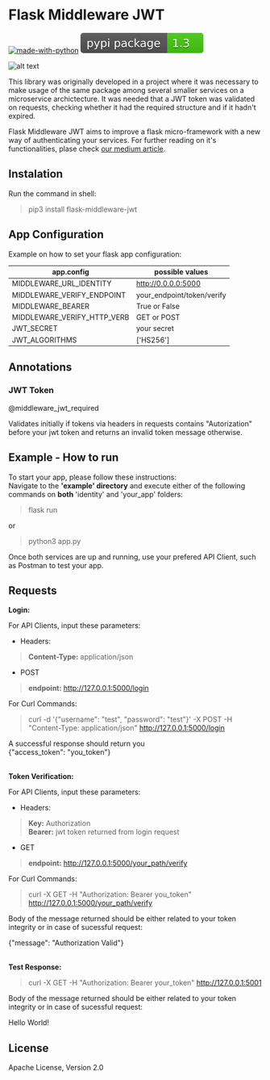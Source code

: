 # Flask Middleware JWT

[![made-with-python](https://img.shields.io/badge/Made%20with-Python-1f425f.svg)]()
[![PyPi download](/pypi.svg)](https://pypi.org/project/flask-middleware-jwt/)

![alt text](https://miro.medium.com/max/1200/1*2I8mZ4C6C5u0n_LSninJ1A.png)


This library was originally developed in a project where it was necessary to make usage of the same package among several smaller services on a microservice archictecture. 
It was needed that a JWT token was validated on requests, checking whether it had the required structure and if it hadn't expired. <br>

Flask Middleware JWT aims to improve a flask micro-framework with a new way of authenticating your services. For further reading on it's functionalities, plase check [our medium article](https://medium.com/@daniel.zitei/flask-middleware-jwt-1ae476a360e6?sk=2e90d6074ac3ebf116fe3024ad62f).


## Instalation

Run the command in shell:

> pip3 install flask-middleware-jwt

## App Configuration

Example on how to set your flask app configuration: 

| app.config | possible values |
|------------|------------------|
|MIDDLEWARE_URL_IDENTITY| http://0.0.0.0:5000 |
|MIDDLEWARE_VERIFY_ENDPOINT | your_endpoint/token/verify |
|MIDDLEWARE_BEARER | True or False |
|MIDDLEWARE_VERIFY_HTTP_VERB | GET or POST |
|JWT_SECRET | your secret |
|JWT_ALGORITHMS| ['HS256']|


## Annotations

### JWT Token
@middleware_jwt_required 

Validates initially if tokens via headers in requests contains "Autorization" before your jwt token and returns an invalid token message otherwise. 

## Example - How to run

To start your app, please follow these instructions: <br>
Navigate to the <strong>'example' directory</strong> and execute either of the following commands on <strong>both</strong> 'identity' and 'your_app' folders: 
>flask run

or 

>python3 app.py 

Once both services are up and running, use your prefered API Client, such as Postman to test your app. 

## Requests

<strong>Login:</strong>

For API Clients, input these parameters: <br>

- Headers:

> <strong>Content-Type:</strong> application/json <br>

- POST
>  <strong>endpoint:</strong> http://127.0.0.1:5000/login

For Curl Commands: 
 
> curl -d '{"username": "test", "password": "test"}' -X POST -H "Content-Type: application/json" http://127.0.0.1:5000/login 

A successful response should return you <br>
{"access_token": "you_token"}

<br>
<strong>Token Verification:</strong>

For API Clients, input these parameters: <br>

- Headers:

> <strong>Key:</strong> Authorization <br>
> <strong>Bearer:</strong> jwt token returned from login request

- GET
>  <strong>endpoint:</strong> http://127.0.0.1:5000/your_path/verify

For Curl Commands: 
 
> curl -X GET -H "Authorization: Bearer you_token" http://127.0.0.1:5000/your_path/verify

Body of the message returned should be either related to your token integrity or in case of sucessful request: <br>

{"message": "Authorization Valid"}

<br>
<strong>Test Response:</strong>

> curl -X GET -H "Authorization: Bearer your_token" http://127.0.0.1:5001

Body of the message returned should be either related to your token integrity or in case of sucessful request: <br>

Hello World!

## License

Apache License, Version 2.0
